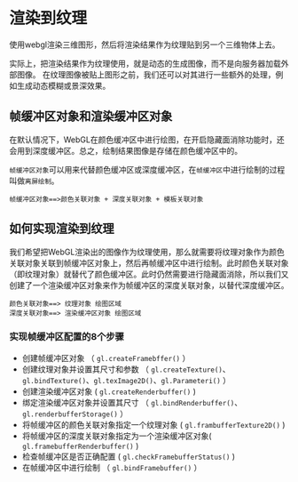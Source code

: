 # 渲染到纹理

  使用webgl渲染三维图形，然后将渲染结果作为纹理贴到另一个三维物体上去。
  
  实际上，把渲染结果作为纹理使用，就是动态的生成图像，而不是向服务器加载外部图像。
  在纹理图像被贴上图形之前，我们还可以对其进行一些额外的处理，例如生成动态模糊或景深效果。

  ## 帧缓冲区对象和渲染缓冲区对象

  在默认情况下，WebGL在颜色缓冲区中进行绘图，在开启隐藏面消除功能时，还会用到深度缓冲区。总之，绘制结果图像是存储在颜色缓冲区中的。

  `帧缓冲区对象`可以用来代替颜色缓冲区或深度缓冲区，在`帧缓冲区`中进行绘制的过程叫做`离屏绘制`。

    帧缓冲区对象==>颜色关联对象 + 深度关联对象 + 模板关联对象



## 如何实现渲染到纹理

我们希望把WebGL渲染出的图像作为纹理使用，那么就需要将纹理对象作为颜色关联对象关联到帧缓冲区对象上，然后再帧缓冲区中进行绘制。此时颜色关联对象（即纹理对象）就替代了颜色缓冲区。此时仍然需要进行隐藏面消除，所以我们又创建了一个渲染缓冲区对象来作为帧缓冲区的深度关联对象，以替代深度缓冲区。


    颜色关联对象==> 纹理对象 绘图区域
    深度关联对象==> 渲染缓冲区对象 绘图区域

### 实现帧缓冲区配置的8个步骤
- 创建帧缓冲区对象  （ `gl.createFramebffer()` ）
- 创建纹理对象并设置其尺寸和参数 （ `gl.createTexture()`、`gl.bindTexture()`、`gl.texImage2D()`、`gl.Parameteri()` ）
- 创建渲染缓冲区对象 ( `gl.createRenderbuffer()` )
- 绑定渲染缓冲区对象并设置其尺寸 （ `gl.bindRenderbuffer()`、`gl.renderbufferStorage()` ）
- 将帧缓冲区的颜色关联对象指定一个纹理对象 ( `gl.frambufferTexture2D()` )
- 将帧缓冲区的深度关联对象指定为一个渲染缓冲区对象( `gl.framebufferRenderbuffer()` )
- 检查帧缓冲区是否正确配置 ( `gl.checkFramebufferStatus()` )
- 在帧缓冲区中进行绘制 （ `gl.bindFramebuffer()` ）
